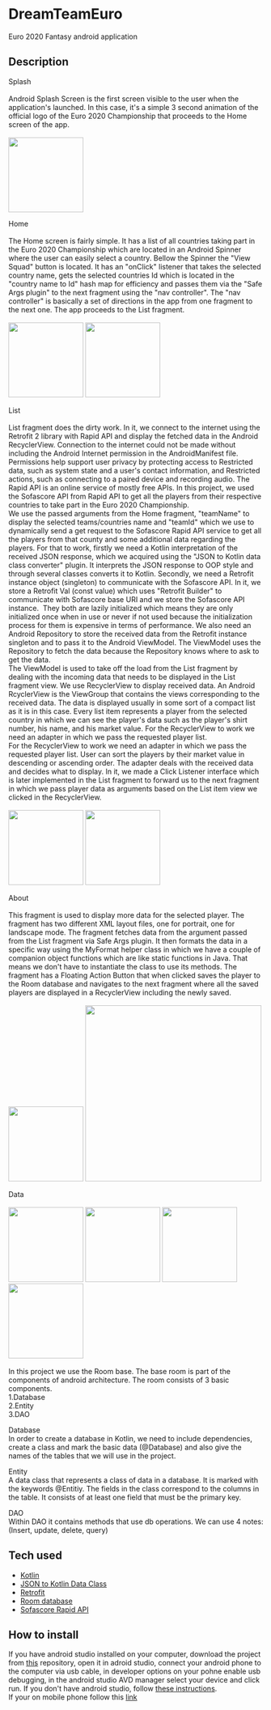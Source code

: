 # DreamTeamEuro

Euro 2020 Fantasy android application

## Description

Splash <br><br>
Android Splash Screen is the first screen visible to the user when the application's launched. In this case, it's a simple 3 second animation of the official logo of the Euro 2020 Championship that proceeds to the Home screen of the app. <br><br>
<img src="https://user-images.githubusercontent.com/53277964/124465861-350fe880-dd96-11eb-9e87-05176889d181.jpg" width="148">

Home <br><br>
The Home screen is fairly simple. It has a list of all countries taking part in the Euro 2020 Championship which are located in an Android Spinner where the user can easily select a country. Bellow the Spinner the "View Squad" button is located. It has an "onClick" listener that takes the selected country name, gets the selected countries Id which is located in the "country name to Id" hash map for efficiency and passes them via the "Safe Args plugin" to the next fragment using the "nav controller". The "nav controller" is basically a set of directions in the app from one fragment to the next one. The app proceeds to the List fragment. <br><br>
<img src="https://user-images.githubusercontent.com/53277964/124466032-730d0c80-dd96-11eb-9c5d-c4c3063f50df.jpg" width="148">
<img src="https://user-images.githubusercontent.com/53277964/124466087-87e9a000-dd96-11eb-9985-9732caae18e3.jpg" width="148">

List <br><br>
List fragment does the dirty work. In it, we connect to the internet using the Retrofit 2 library with Rapid API and display the fetched data in the Android RecyclerView. Connection to the internet could not be made without including the Android Internet permission in the AndroidManifest file. Permissions help support user privacy by protecting access to Restricted data, such as system state and a user's contact information, and Restricted actions, such as connecting to a paired device and recording audio. The Rapid API is an online service of mostly free APIs. In this project, we used the Sofascore API from Rapid API to get all the players from their respective countries to take part in the Euro 2020 Championship. <br>
We use the passed arguments from the Home fragment, "teamName" to display the selected teams/countries name and "teamId" which we use to dynamically send a get request to the Sofascore Rapid API service to get all the players from that county and some additional data regarding the players. For that to work, firstly we need a Kotlin interpretation of the received JSON response, which we acquired using the "JSON to Kotlin data class converter" plugin. It interprets the JSON response to OOP style and through several classes converts it to Kotlin. Secondly, we need a Retrofit instance object (singleton) to communicate with the Sofascore API. In it, we store a Retrofit Val (const value) which uses "Retrofit Builder" to communicate with Sofascore base URI and we store the Sofascore API instance.  They both are lazily initialized which means they are only initialized once when in use or never if not used because the initialization process for them is expensive in terms of performance. We also need an Android Repository to store the received data from the Retrofit instance singleton and to pass it to the Android ViewModel. The ViewModel uses the Repository to fetch the data because the Repository knows where to ask to get the data. <br>
The ViewModel is used to take off the load from the List fragment by dealing with the incoming data that needs to be displayed in the List fragment view. We use RecyclerView to display received data. An Android RcyclerView is the ViewGroup that contains the views corresponding to the received data. The data is displayed usually in some sort of a compact list as it is in this case. Every list item represents a player from the selected country in which we can see the player's data such as the player's shirt number, his name, and his market value. For the RecyclerView to work we need an adapter in which we pass the requested player list. <br>
For the RecyclerView to work we need an adapter in which we pass the requested player list. User can sort the players by their market value in descending or ascending order. The adapter deals with the received data and decides what to display. In it, we made a Click Listener interface which is later implemented in the List fragment to forward us to the next fragment in which we pass player data as arguments based on the List item view we clicked in the RecyclerView. <br><br>
<img src="https://user-images.githubusercontent.com/53277964/124466237-b9626b80-dd96-11eb-9ecd-2ba4fcd2a8da.jpg" width="148">
<img src="https://user-images.githubusercontent.com/53277964/124466278-c8491e00-dd96-11eb-9750-25233d1dfa45.jpg" width="148">

About <br><br>
This fragment is used to display more data for the selected player. The fragment has two different XML layout files, one for portrait, one for landscape mode. The fragment fetches data from the argument passed from the List fragment via Safe Args plugin. It then formats the data in a specific way using the MyFormat helper class in which we have a couple of companion object functions which are like static functions in Java. That means we don't have to instantiate the class to use its methods. The fragment has a Floating Action Button that when clicked saves the player to the Room database and navigates to the next fragment where all the saved players are displayed in a RecyclerView including the newly saved. <br><br>
<img src="https://user-images.githubusercontent.com/53277964/124466394-eca4fa80-dd96-11eb-8da1-1c4307a1b512.jpg" width="148">
<img src="https://user-images.githubusercontent.com/53277964/124466514-034b5180-dd97-11eb-9f55-ac591433d1e8.jpg" width="348">

Data <br><br>
<img src="https://user-images.githubusercontent.com/53277964/124466683-237b1080-dd97-11eb-9094-cdfb9aac5bc4.jpg" width="148">
<img src="https://user-images.githubusercontent.com/53277964/124466789-43aacf80-dd97-11eb-97b9-6206371ed0ef.jpg" width="148">
<img src="https://user-images.githubusercontent.com/53277964/124466836-545b4580-dd97-11eb-9340-3d88040f7cee.jpg" width="148">
<img src="https://user-images.githubusercontent.com/53277964/124466898-6a690600-dd97-11eb-9f19-bc49a88d374e.jpg" width="148">
<br><br>
In this project we use the Room base.
The base room is part of the components of android architecture. The room consists of 3 basic components.<br>
   1.Database<br>
   2.Entity<br>
   3.DAO<br>

   Database<br>
In order to create a database in Kotlin, we need to include dependencies, create a class and mark the basic data (@Database) and also give the names of the tables that we will use in the project.


   Entity<br>
A data class that represents a class of data in a database. It is marked with the keywords @Entitiy. The fields in the class correspond to the columns in the table. It consists of at least one field that must be the primary key.

   DAO<br>
Within DAO it contains methods that use db operations.
We can use 4 notes: (Insert, update, delete, query) 

## Tech used

<ul>
  <li>
    <a href="https://kotlinlang.org/">Kotlin</a>
  </li>
  <li>
    <a href="https://plugins.jetbrains.com/plugin/9960-json-to-kotlin-class-jsontokotlinclass-">JSON to Kotlin Data Class</a>
  </li>
  <li>
    <a href="https://square.github.io/retrofit/">Retrofit</a>
  </li>
  <li>
    <a href="https://developer.android.com/jetpack/androidx/releases/room">Room database</a>
  </li>
  <li>
    <a href="https://rapidapi.com/apidojo/api/sofascore/">Sofascore Rapid API</a>
  </li>
</ul>




## How to install

If you have android studio installed on your computer, download the project from <a href="https://github.com/tala-coder/DreamTeamEuro">this</a> repository, open it in adroid studio, connect your android phone to the computer via usb cable, in developer options on your pohne enable usb debugging, in the android studio AVD manager select your device and click run. If you don't have android studio, follow <a href="https://www.techsupportofmn.com/how-to-use-your-computer-to-install-apps-on-your-android-device">these instructions</a>.<br>
If your on mobile phone follow this <a href="https://easyupload.io/mxp3m5">link</a>

